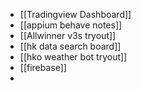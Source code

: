 - [[Tradingview Dashboard]]
- [[appium behave notes]]
- [[Allwinner v3s tryout]]
- [[hk data search board]]
- [[hko weather bot tryout]]
- [[firebase]]
-